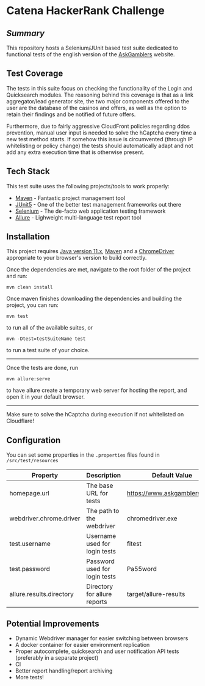 # Catena HackerRank Challenge
## _Summary_
This repository hosts a Selenium/JUnit based test suite dedicated to functional tests of the english version of the [AskGamblers](https://www.askgamblers.com) website.

## Test Coverage
The tests in this suite focus on checking the functionality of the Login and Quicksearch modules.
The reasoning behind this coverage is that as a link aggregator/lead generator site, the two major components offered to the user are the database of the casinos and offers, as well as the option to retain their findings and be notified of future offers.

Furthermore, due to fairly aggressive CloudFront policies regarding ddos prevention, manual user input is needed to solve the hCaptcha every time a new test method starts. If somehow this issue is circumvented (through IP whitelisting or policy change) the tests should automatically adapt and not add any extra execution time that is otherwise present.

## Tech Stack
This test suite uses the following projects/tools to work properly:
- [Maven](https://maven.apache.org) - Fantastic project management tool
- [JUnit5](https://junit.org/junit5/) - One of the better test management frameworks out there
- [Selenium](https://www.selenium.dev) - The de-facto web application testing framework
- [Allure](https://docs.qameta.io/allure/) - Lighweight multi-language test report tool

## Installation
This project requires [Java version 11.x](https://adoptopenjdk.net/), [Maven](https://maven.apache.org) 
and a [ChromeDriver](http://chromedriver.chromium.org/downloads) appropriate to your browser's version to build correctly.

Once the dependencies are met, navigate to the root folder of the project and run:
```
mvn clean install
```
Once maven finishes downloading the dependencies and building the project, you can run:
```
mvn test
```
to run all of the available suites, or
```
mvn -Dtest=testSuiteName test
```
to run a test suite of your choice.

----
Once the tests are done, run
```
mvn allure:serve
```
to have allure create a temporary web server for hosting the report, and open it in your default browser.

----
Make sure to solve the hCaptcha during execution if not whitelisted on Cloudflare!

## Configuration
You can set some properties in the `.properties` files found in `/src/test/resources`

| Property     | Description | Default Value |
| ------------ | ----------- | ------------- |
| homepage.url | The base URL for tests | https://www.askgamblers.com/ |
| webdriver.chrome.driver | The path to the webdriver | chromedriver.exe |
| test.username | Username used for login tests | fitest |
| test.password | Password used for login tests | Pa55word |
| allure.results.directory | Directory for allure reports | target/allure-results |

## Potential Improvements
- Dynamic Webdriver manager for easier switching between browsers
- A docker container for easier environment replication
- Proper autocomplete, quicksearch and user notification API tests (preferably in a separate project)
- CI
- Better report handling/report archiving
- More tests!